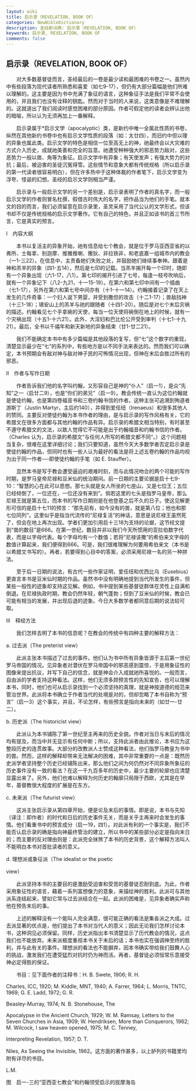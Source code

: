 ```yaml
---
layout: wiki
title: 启示录（REVELATION, BOOK OF）
categories: NewBibleDictionary
description: 圣经新词典: 启示录（REVELATION, BOOK OF）
keywords: 启示录, REVELATION, BOOK OF
comments: false
---
```


## 启示录（REVELATION, BOOK OF）

　　对大多数基督徒而言，圣经最后的一卷是最少读和最困难的书卷之一。虽然内中有些段落为现代读者所熟悉和喜爱（如七9-17），但仍有大部分篇幅是他们所难以理解的。这主要是因为书中充满了象征的语言，这种象征手法是我们平常不会使用的，并且我们也没有诠释的钥匙。然而对于当时的人来说，这类意像是不难理解的。这就道出了我们阅读时感觉困难的部分原因。作者可假定他的读者会辨认出他的暗喻，所以认为无须再加上一番解释。

　　启示录属于*启示文学（apocalyptic）类，是新约中唯一全属此性质的书卷，纵然在其他新约书卷中也有启示文学性质的段落（如：太廿四），而旧约中但以理的异象也属此类。启示文学的特色是相信一位至高无上的神，祂最终会以大灾难的方式介入历史，成就祂美善和完全的旨意。祂遭受种种强大的邪恶势力敌对，这些恶势力一般以兽、角等为象征。启示文学中有异象；有天使发声；有强大势力的对抗；最后，被迫害的圣徒沉冤得雪。这些情节和意象大都有传统规格（所以启示录的第一代读者很容易明白），但在许多热中于这种体裁的作者笔下，启示文学变为浮夸、怪诞的幻想。圣经的启示文学则相当严谨。

　　启示录与一般启示文学的另一个差别是，启示录表明了作者的真名字，而一般启示文学的作者则冒名杜撰，假借古时伟大的名字，把作品当为他们的手笔。就本文的目的而言，我们必须留意在启示录里，圣灵采用了当代公认的文学形式，但该书却不仅是传统规格的启示文学著作。它有自己的特色，并且正如该书的首三节所言，它是真实的预言。

Ⅰ　内容大纲

　　本书以复活主的异象开始，祂有信息给七个教会，就是位于罗马亚西亚省的以弗所、士每拿、别迦摩、推雅推喇、撒狄、非拉铁非，和老底嘉一组城市内的教会（一1-三22）。在信息中，主责备她们失败之处，并鼓励她们继续事奉神。跟着是神和羔羊的异象（四1-五14），然后是七印的记载。当羔羊揭开每一个印时，随即有一个异象出现（六1-17，八1）。第七印的揭开引进了七号，每逢一枝号吹响后，就有一个异象记下（八2-九21，十一15-19）。在第六和第七印中间有一个插曲（七1-17），另外在第六和第七号中间亦有（十1-十一14）。约翰接着记录了在天上发生的几件奇事：一个妇人诞下男婴，并受到撒但的攻击（十二1-17）；兽敌挡神（十三1-18）；锡安山上的羔羊与祂的跟随者（十四1-20）。随后是对七个末后灾祸的描述。约翰看见七个手拿碗的天使，每当一位天使将碗倒在地上的时候，就有一个灾祸出现（十五1-十六21）。此外，大淫妇和巴比伦公开受到审判（十七1-十九21）。最后，全书以千禧年和新天新地的异象结束（廿1-廿二21）。

　　我们不能确定本书中有多少篇幅是其他段落的复写，但“七”这个数字的重现，清楚显示最少在“七”的系列中，有些地方是以不同手法来表达的。然而我们可以确定，本书预期会有敌对神与敌对神子民的可怖情况出现，但神在末后会胜过所有的邪恶。

Ⅱ　作者与写作日期

　　作者告诉我们他的名字叫约翰，又形容自己是神的“仆人”（启一1），是众“先知”之一（启廿二9），也是“你们的弟兄”（启一9）。教会传统一直认为这位约翰就是使徒约翰，也是第四卷福音书和三卷约翰书信的作者。这种主张可追溯到殉道者游斯丁（Justin Martyr，主后约140），并得到爱任纽（Irenaeus）和很多其他人的赞同。主要反对使徒约翰为本书作者的理由，是与启示录的写作风格有关，它的希腊文在很多方面都与其他约翰的作品有异。启示录的希腊文相当特别，有时甚至不遵守希腊文的文法，以致人觉得它不可能是出于约翰福音和约翰书信的作者。（Charles 认为，启示录的希腊文“与任何人所写的希腊文都不同”。）这个问题相当复杂，很难在这里详细讨论；我们只要知道，虽然今天大多数学者否定启示录是使徒约翰的作品，但同时也有一些人认为最好的看法是将上述五卷约翰的作品均视为出于同一作者──即使徒约翰的手笔（如 E. Stauffer）。

　　显然本书是写于教会遭受逼迫的艰难时刻，而与此情况吻合的两个可能的写作时期，是罗马皇帝尼禄和豆米仙的统治期间。前一日期的主要论据是启十七9-10：“智慧的心在此可以思想。那七头就是女人所坐的七座山，又是七位王；五位已经倾倒了，一位还在，一位还没有来到”。倘若这里的七头是指罗马皇帝，那么尼禄王就是第五位，而本书的写作日期则是在他登基之后不久的日子。使这见解更形可信的是启十七11的预言：“那先前有，如今没有的兽，就是第八位；他也和那七位同列”。这里似乎是指当代流传的“尼禄复活”的神话，意思是说尼禄王虽然死了，但会在地上再次出现。学者们更加引用启十三18为支持的论据，这节经文提到“兽的数目”是666。在第一世纪，数目并非以我们今天所惯用的亚拉伯数字代表，而是以字母代表。每个字母均有一个数值；若将“尼禄该撒”的希伯来文字母的数值计算起来，我们便得到666。可是，我们很难理解为何要用希伯来文（本书是以希腊文书写的）。再者，若要得到心目中的答案，必须采用尼禄一名的另一种拼法。

　　至于后一日期的说法，有古代一些作家证明，爱任纽和优西比乌（Eusebius）更直言本书是豆米仙时期的作品。虽然书中没有明确地提到当代所发生的事件，但某些一般性的迹象却支持这见解。例如，书中提到某些基督徒群体在灵性上自满和倒退。在尼禄执政时期，教会仍然年轻，朝气蓬勃；但到了豆米仙的时候，教会已可能有相当的发展，并出现后退的迹象。今日大多数学者都同意后期的说法较可取。

Ⅲ　释经方法

　　我们怎样去明了本书的信息呢？在教会的传统中有四种主要的解释方法：

a. 过去派（The preterist view）

　　此派主张本书描述了过去的事件。他们认为书中所有异象皆源于主后第一世纪罗马帝国的情况。见异象者对潜伏在罗马帝国中的邪恶感到震惊，于是用象征性的图像来提出抗议，并写下自己的信念，就是神会介入成就祂所喜悦的。一般而言，自由派的学者支持这种看法。这样，他们无须多顾预言性的先知宣告，也可以理解本书，同时，他们也可从启示录找到一个必须坚持的真理，就是神按道德的规范来管治世界。此派将本书确立于作者当代的处境是对的，但却忽略了本书自称为“预言”（启一3）这个事实，并且，不论怎样，有些预言是指向未来的（如廿一-廿二）。

b. 历史派（The historicist view）

　　此派认为本书铺陈了第一世纪至主再来的历史全貌。作者对当日与末后的情况均有提及，而当中并无显示有任何中断；所以，支持此派者由此推论，本书应为这整段历史的连贯故事。大部分的改教派人士赞成这种看法，他们指罗马教皇为书中的兽。然而，这样的解释却带来无法解决的困难，其中非常重要的一点是：既然历史派学者坚持整个历史已经铺陈出来，那么他们之间为何仍然对不同异象所象征的历史事件没有一致的看法？在这一千九百多年的历史中，最少主要的轮廓也应清楚显露出来了。另外，他们也难以解释为何历史的翰廓只局限于西欧，尤其是在早年，基督教很大程度的扩展是在东方。

c. 未来派（The futurist view）

　　这派主张启示录从第四章开始，便是论及末后的事情。即是说，本书与先知〔译注：即作者〕的时代和日后的历史事件无关，而是关乎主再来时会发生的事情。他们看重书中的预言成分（启一19，四1）。对此派有利的一个事实是，我们不能否认启示录的确是指向神最终管治的建立，所以书中的某些部分必定是指向末日的；而主要的反对理由则是：此派完全抹煞了本书的历史背景，这个解释方法叫人不能明白本书对首批读者的意义。

d. 理想派或象征派（The idealist or the poetic

view）

　　此派坚持本书的主要目的是激励受迫害和受苦的基督徒忍耐到底。为此，作者采用象征性的语言，藉着一系列富想像力的意象，来描绘神的胜利。此派可与其他派系连结起来，譬如它常与过去派结合在一起。此派的困难是，见异象者确实声称他在预告末后的事。

　　上述的解释没有一个能叫人完全满意，很可能正确的看法是集各派之大成。过去派显著的优点是，他们提出了本书对当代人的意义；因此无论我们怎样讨论本书，这种洞见必须保留。同样，历史派指出本书清楚显示了历代教会的情况，这点我们也不能放弃。未来派极度重视本书关于末后的话；本书也实在强调神至终的胜利，并与此有关的事件。理想派的看法也不能摒弃，因本书确实带给我们鼓舞人心的挑战，激发我们在遭受猛烈对抗时仍为神而活。再者，基督徒必须恒常乐意接受神必定得胜的保证。

　　书目：见下面作者的注释书：H. B. Swete, 1906; R. H.

Charles, ICC, 1920; M. Kiddle, MNT, 1940; A. Farrer, 1964; L. Morris, TNTC, 1969; G. E. Ladd, 1972; G. R.

Beasley-Murray, 1974; N. B. Stonehouse, The

Apocalypse in the Ancient Church, 1929; W. M. Ramsay, Letters to the Seven Churches in Asia, 1909; W. Hendriksen, More than Conquerors, 1962; M. Wilcock, I saw heaven opened, 1975; M. C. Tenney,

Interpreting Revelation, 1957; D. T.

Niles, As Seeing the Invisible, 1962。这方面的著作甚多，以上胪列的书籍里均附有详尽的书目。

L.M.

图　启一-三的“亚西亚七教会”和约翰领受启示的拔摩海岛











